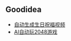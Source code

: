 ## Goodidea
* [自动生成生日祝福视频](https://shotstack.io/learn/how-to-build-1000-personalised-videos/)
* [AI自动玩2048游戏](https://aj-r.github.io/2048-AI/)
